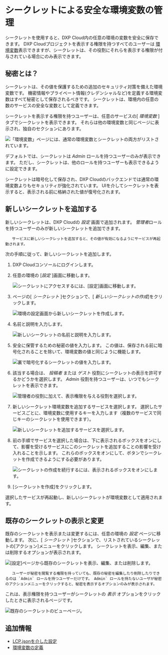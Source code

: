 # シークレットによる安全な環境変数の管理

シークレットを使用すると、DXP Cloud内の任意の環境の変数を安全に保存できます。 DXP Cloudプロジェクトを表示する権限を持つすべてのユーザーは [環境変数](../../reference/defining-environment-variables.md)表示できますが、シークレットは、その役割にそれらを表示する権限が付与されている場合にのみ表示できます。

## 秘密とは？

シークレットは、その値を保護するための追加のセキュリティ対策を備えた環境変数です。 機密情報やプライベート情報(クレデンシャルなど)を定義する環境変数はすべて秘密として保存されるべきです。 シークレットは、環境内の任意の数のサービスの安全な変数として定義できます。

シークレットを表示する権限を持つユーザーは、任意のサービスの[ *環境変数* ]タブでシークレットを表示できます。 それらは他の環境変数と同じページに表示され、独自のセクションにあります。

![「環境変数」ページには、通常の環境変数とシークレットの両方がリストされています。](./managing-secure-environment-variables-with-secrets/images/01.png)

デフォルトでは、シークレットは *Admin* ロールを持つユーザーのみが表示できます。 ただし、シークレットは、他のロールを持つユーザーも表示できるように設定できます。

シークレットは暗号化して保存され、DXP Cloudのバックエンドでは通常の環境変数よりもセキュリティが強化されています。 UIを介してシークレットを表示すると、表示される前に格納された値が復号化されます。

## 新しいシークレットを追加する

新しいシークレットは、DXP Cloudの *設定* 画面で追加されます。 *管理者*ロールを持つユーザーのみが新しいシークレットを追加できます。

``` warning::
   サービスに新しいシークレットを追加すると、その値が有効になるようにサービスが再起動されます。
```

次の手順に従って、新しいシークレットを追加します。

1.  DXP Cloudコンソールにログインします。

2.  任意の環境の [*設定* ]画面に移動します。

    ![シークレットにアクセスするには、[設定]画面に移動します。](./managing-secure-environment-variables-with-secrets/images/02.png)

3.  ページの[ *シークレット* ]セクションで、[ *新しいシークレットの作成*]をクリックします。

    ![環境の設定画面から新しいシークレットを作成します。](./managing-secure-environment-variables-with-secrets/images/03.png)

4.  名前と説明を入力します。

    ![新しいシークレットの名前と説明を入力します。](./managing-secure-environment-variables-with-secrets/images/04.png)

5.  安全に保管するための秘密の値を入力します。 この値は、保存される前に暗号化されることを除いて、環境変数の値と同じように機能します。

    ![裏で暗号化するシークレットの値を入力します。](./managing-secure-environment-variables-with-secrets/images/05.png)

6.  該当する場合は、 *投稿者* または *ゲスト* 役割にシークレットの表示を許可するかどうかを選択します。 *Admin* 役割を持つユーザーは、いつでもシークレットを表示できます。

    ![管理者の役割に加えて、表示権限を与える役割を選択します。](./managing-secure-environment-variables-with-secrets/images/06.png)

7.  新しいシークレット環境変数を追加するサービスを選択します。 選択したサービスごとに、環境変数に使用するキーを入力します（複数のサービスで同じキーのシークレットを使用できます）。

    ![新しいシークレットを追加するサービスを選択します。](./managing-secure-environment-variables-with-secrets/images/07.png)

8.  前の手順でサービスを選択した場合は、下に表示されるボックスをオンにして、影響を受けるサービスにこのシークレットを追加することの影響を受け入れることを示します。 これらのボックスをオンにして、ボタンでシークレットを作成できるようにする必要があります。

    ![シークレットの作成を続行するには、表示されるボックスをオンにします。](./managing-secure-environment-variables-with-secrets/images/08.png)

9.  [シークレットを作成]をクリックします。

選択したサービスが再起動し、新しいシークレットが環境変数として適用されます。

## 既存のシークレットの表示と変更

既存のシークレットを表示または変更するには、任意の環境の *設定* ページに移動します。 次に、[ *シークレット* ]セクションで、リストされているシークレットの[アクション]メニューをクリックします。 シークレットを表示、編集、または削除するオプションが表示されます。

![[設定]ページから既存のシークレットを表示、編集、または削除します。](./managing-secure-environment-variables-with-secrets/images/09.png)

``` note::
   ユーザーが秘密を閲覧する権限を持っていても、既存の秘密を編集したり削除したりできるのは `Admin` ロールを持つユーザーだけです。 Admin` ロールを持たないユーザが秘密のアクションメニューをクリックすると、秘密を表示するオプションのみが表示されます。
```

これは、表示権限を持つユーザーがシークレットの *表示* オプションをクリックしたときに表示されるページです。

![既存のシークレットのビューページ。](./managing-secure-environment-variables-with-secrets/images/10.png)

## 追加情報

  - [LCP.jsonを介した設定](../../reference/configuration-via-lcp-json.md)
  - [環境変数の定義](../../reference/defining-environment-variables.md)
